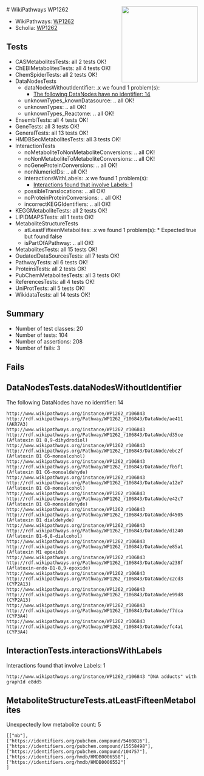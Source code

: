 <img style="float: right; width: 200px" src="https://upload.wikimedia.org/wikipedia/commons/thumb/8/83/Wplogo_with_text_500.png/640px-Wplogo_with_text_500.png" />
# WikiPathways WP1262

* WikiPathways: [WP1262](https://new.wikipathways.org/pathways/WP1262)
* Scholia: [WP1262](https://scholia.toolforge.org/wikipathways/WP1262)
## Tests
* CASMetabolitesTests: all 2 tests OK!
* ChEBIMetabolitesTests: all 4 tests OK!
* ChemSpiderTests: all 2 tests OK!
* DataNodesTests
    * dataNodesWithoutIdentifier: .x we found 1 problem(s):
        * [The following DataNodes have no identifier: 14](#8792c494)
    * unknownTypes_knownDatasource: .. all OK!
    * unknownTypes: .. all OK!
    * unknownTypes_Reactome: .. all OK!
* EnsemblTests: all 4 tests OK!
* GeneTests: all 3 tests OK!
* GeneralTests: all 13 tests OK!
* HMDBSecMetabolitesTests: all 3 tests OK!
* InteractionTests
    * noMetaboliteToNonMetaboliteConversions: .. all OK!
    * noNonMetaboliteToMetaboliteConversions: .. all OK!
    * noGeneProteinConversions: .. all OK!
    * nonNumericIDs: .. all OK!
    * interactionsWithLabels: .x we found 1 problem(s):
        * [Interactions found that involve Labels: 1](#630d2678)
    * possibleTranslocations: .. all OK!
    * noProteinProteinConversions: .. all OK!
    * incorrectKEGGIdentifiers: .. all OK!
* KEGGMetaboliteTests: all 2 tests OK!
* LIPIDMAPSTests: all 1 tests OK!
* MetaboliteStructureTests
    * atLeastFifteenMetabolites: .x we found 1 problem(s):
            * Expected true but found false
    * isPartOfAPathway: .. all OK!
* MetabolitesTests: all 15 tests OK!
* OudatedDataSourcesTests: all 7 tests OK!
* PathwayTests: all 6 tests OK!
* ProteinsTests: all 2 tests OK!
* PubChemMetabolitesTests: all 3 tests OK!
* ReferencesTests: all 4 tests OK!
* UniProtTests: all 5 tests OK!
* WikidataTests: all 14 tests OK!


## Summary

* Number of test classes: 20
* Number of tests: 104
* Number of assertions: 208
* Number of fails: 3

## Fails

<a name="8792c494" />

## DataNodesTests.dataNodesWithoutIdentifier

The following DataNodes have no identifier: 14
```
http://www.wikipathways.org/instance/WP1262_r106843 http://rdf.wikipathways.org/Pathway/WP1262_r106843/DataNode/ae411 (AKR7A3)
http://www.wikipathways.org/instance/WP1262_r106843 http://rdf.wikipathways.org/Pathway/WP1262_r106843/DataNode/d35ce (Aflatoxin B1 8,9-dihydrodiol)
http://www.wikipathways.org/instance/WP1262_r106843 http://rdf.wikipathways.org/Pathway/WP1262_r106843/DataNode/ebc2f (Aflatoxin B1 C6-monoalcohol)
http://www.wikipathways.org/instance/WP1262_r106843 http://rdf.wikipathways.org/Pathway/WP1262_r106843/DataNode/fb5f1 (Aflatoxin B1 C6-monoaldehyde)
http://www.wikipathways.org/instance/WP1262_r106843 http://rdf.wikipathways.org/Pathway/WP1262_r106843/DataNode/a12e7 (Aflatoxin B1 C8-monoalcohol)
http://www.wikipathways.org/instance/WP1262_r106843 http://rdf.wikipathways.org/Pathway/WP1262_r106843/DataNode/e42c7 (Aflatoxin B1 C8-monoaldehyde)
http://www.wikipathways.org/instance/WP1262_r106843 http://rdf.wikipathways.org/Pathway/WP1262_r106843/DataNode/d4505 (Aflatoxin B1 dialdehyde)
http://www.wikipathways.org/instance/WP1262_r106843 http://rdf.wikipathways.org/Pathway/WP1262_r106843/DataNode/d1240 (Aflatoxin B1-6,8-dialcohol)
http://www.wikipathways.org/instance/WP1262_r106843 http://rdf.wikipathways.org/Pathway/WP1262_r106843/DataNode/e85a1 (Aflatoxin M1 epoxide)
http://www.wikipathways.org/instance/WP1262_r106843 http://rdf.wikipathways.org/Pathway/WP1262_r106843/DataNode/a238f (Aflatoxin-endo-B1-8,9-epoxide)
http://www.wikipathways.org/instance/WP1262_r106843 http://rdf.wikipathways.org/Pathway/WP1262_r106843/DataNode/c2cd3 (CYP2A13)
http://www.wikipathways.org/instance/WP1262_r106843 http://rdf.wikipathways.org/Pathway/WP1262_r106843/DataNode/e99d8 (CYP2A13)
http://www.wikipathways.org/instance/WP1262_r106843 http://rdf.wikipathways.org/Pathway/WP1262_r106843/DataNode/f7dca (CYP3A4)
http://www.wikipathways.org/instance/WP1262_r106843 http://rdf.wikipathways.org/Pathway/WP1262_r106843/DataNode/fc4a1 (CYP3A4)
```

<a name="630d2678" />

## InteractionTests.interactionsWithLabels

Interactions found that involve Labels: 1
```
http://www.wikipathways.org/instance/WP1262_r106843 "DNA adducts" with graphId e8dd5
```

<a name="6d42917a" />

## MetaboliteStructureTests.atLeastFifteenMetabolites

Unexpectedly low metabolite count: 5

```
[["mb"],
["https://identifiers.org/pubchem.compound/5460816"],
["https://identifiers.org/pubchem.compound/15558498"],
["https://identifiers.org/pubchem.compound/104757"],
["https://identifiers.org/hmdb/HMDB0006558"],
["https://identifiers.org/hmdb/HMDB0006552"]
]
```

